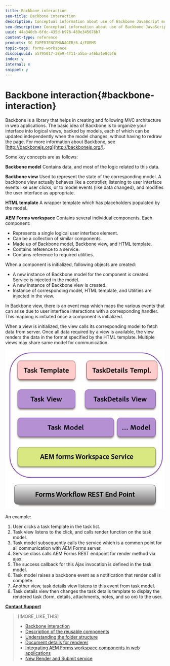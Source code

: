 ```yaml
---
title: Backbone interaction
seo-title: Backbone interaction
description: Conceptual information about use of Backbone JavaScript models in AEM Forms workspace.
seo-description: Conceptual information about use of Backbone JavaScript models in AEM Forms workspace.
uuid: 44a340db-6fdc-435d-b976-489e345676b7
content-type: reference
products: SG_EXPERIENCEMANAGER/6.4/FORMS
topic-tags: forms-workspace
discoiquuid: a5795017-38e9-4f11-a5ba-a46ba1e8c5f6
index: y
internal: n
snippet: y
---
```


# Backbone interaction{#backbone-interaction}

Backbone is a library that helps in creating and following MVC architecture in web applications. The basic idea of Backbone is to organize your interface into logical views, backed by models, each of which can be updated independently when the model changes, without having to redraw the page. For more information about Backbone, see [http://backbonejs.org](http://backbonejs.org/).

Some key concepts are as follows:

**Backbone model** Contains data, and most of the logic related to this data.

**Backbone view** Used to represent the state of the corresponding model. A backbone view actually behaves like a controller, listening to user interface events like user clicks, or to model events (like data changed), and modifies the user interface as appropriate.

**HTML template** A wrapper template which has placeholders populated by the model.

**AEM Forms workspace** Contains several individual components. Each component:

* Represents a single logical user interface element.
* Can be a collection of similar components.
* Made up of Backbone model, Backbone view, and HTML template.
* Contains reference to a service.
* Contains reference to required utilities.

When a component is initialized, following objects are created:

* A new instance of Backbone model for the component is created. Service is injected in the model.
* A new instance of Backbone view is created.
* Instance of corresponding model, HTML template, and Utilities are injected in the view.

In Backbone view, there is an event map which maps the various events that can arise due to user interface interactions with a corresponding handler. This mapping is initiated once a component is initialized.

When a view is initialized, the view calls its corresponding model to fetch data from server. Once all data required by a view is available, the view renders the data in the format specified by the HTML template. Multiple views may share same model for communication.

![](assets/AEM_forms_Workflow.png)

An example:

1. User clicks a task template in the task list.
1. Task view listens to the click, and calls render function on the task model.
1. Task model subsequently calls the service which is a common point for all communication with AEM Forms server.
1. Service class calls AEM Forms REST endpoint for render method via ajax.
1. The success callback for this Ajax invocation is defined in the task model.
1. Task model raises a backbone event as a notification that render call is complete.
1. Another view, task details view listens to this event from task model.
1. Task details view then changes the task details template to display the rendered task (form, details, attachments, notes, and so on) to the user.

[**Contact Support**](https://www.adobe.com/account/sign-in.supportportal.html)

>[!MORE_LIKE_THIS]
>
>* [Backbone interaction](../../forms/using/backbone-interaction.md)
>* [Description of the reusable components](../../forms/using/description-reusable-components.md)
>* [Understanding the folder structure](../../forms/using/folder-structure.md)
>* [Document details for renderer](../../forms/using/document-details-renderer.md)
>* [Integrating AEM Forms workspace components in web applications](../../forms/using/integrating-html-ws-components-web.md)
>* [New Render and Submit service](../../forms/using/new-render-submit-service.md)
